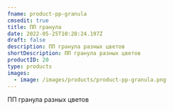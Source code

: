 ```yaml
---
fname: product-pp-granula
cmsedit: true
title: ПП гранула
date: 2022-05-25T10:28:24.197Z
draft: false
description: ПП гранула разных цветов
shortDescription: ПП гранула разных цветов
productID: 20
type: products
images:
  - image: /images/products/product-pp-granula.png
---
```

ПП гранула разных цветов